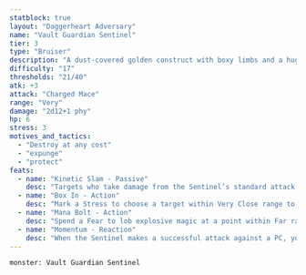 ```yaml
---
statblock: true
layout: "Daggerheart Adversary"
name: "Vault Guardian Sentinel"
tier: 3
type: "Bruiser"
description: "A dust-covered golden construct with boxy limbs and a huge mace for a hand."
difficulty: "17"
thresholds: "21/40"
atk: +3
attack: "Charged Mace"
range: "Very"
damage: "2d12+1 phy"
hp: 6
stress: 3
motives_and_tactics:
  - "Destroy at any cost"
  - "expunge"
  - "protect"
feats:
  - name: "Kinetic Slam - Passive"
    desc: "Targets who take damage from the Sentinel’s standard attack are knocked back to Very Close range."
  - name: "Box In - Action"
    desc: "Mark a Stress to choose a target within Very Close range to focus on. That target has disadvantage on attack rolls when they’re within Very Close range of the Sentinel. The Sentinel can only focus on one target at a time."
  - name: "Mana Bolt - Action"
    desc: "Spend a Fear to lob explosive magic at a point within Far range. All targets within Very Close range of that point must make an Agility Reaction Roll. Targets who fail take 8d20 magic damage and are knocked back to Close range. Targets who succeed take half damage and aren’t knocked back."
  - name: "Momentum - Reaction"
    desc: "When the Sentinel makes a successful attack against a PC, you gain a Fear."
---
```


```statblock
monster: Vault Guardian Sentinel
```
